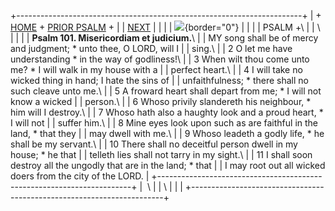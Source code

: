+-----------------------------------------------------------------------+
| \+ [HOME](../index.html) + [PRIOR PSALM](Ps100.html) +                |
| [NEXT](Ps102.html)                                                    |
|                                                                       |
| ![](http://stats.superstats.com/b/ss/DAVIDMCMANNES/1){border="0"}     |
|                                                                       |
| PSALM +\                                                              |
| \                                                                     |
|                                                                       |
| **Psalm 101. Misericordiam et judicium.**\                            |
| MY song shall be of mercy and judgment; \* unto thee, O LORD, will I  |
| sing.\                                                                |
| 2 O let me have understanding \* in the way of godliness!\            |
| 3 When wilt thou come unto me? \* I will walk in my house with a      |
| perfect heart.\                                                       |
| 4 I will take no wicked thing in hand; I hate the sins of             |
| unfaithfulness; \* there shall no such cleave unto me.\               |
| 5 A froward heart shall depart from me; \* I will not know a wicked   |
| person.\                                                              |
| 6 Whoso privily slandereth his neighbour, \* him will I destroy.\     |
| 7 Whoso hath also a haughty look and a proud heart, \* I will not     |
| suffer him.\                                                          |
| 8 Mine eyes look upon such as are faithful in the land, \* that they  |
| may dwell with me.\                                                   |
| 9 Whoso leadeth a godly life, \* he shall be my servant.\             |
| 10 There shall no deceitful person dwell in my house; \* he that      |
| telleth lies shall not tarry in my sight.\                            |
| 11 I shall soon destroy all the ungodly that are in the land; \* that |
| I may root out all wicked doers from the city of the LORD.            |
+-----------------------------------------------------------------------+
|  \                                                                    |
| \                                                                     |
| [](http://www.episcopalnet.org/DBS/DOR.html)                          |
+-----------------------------------------------------------------------+
